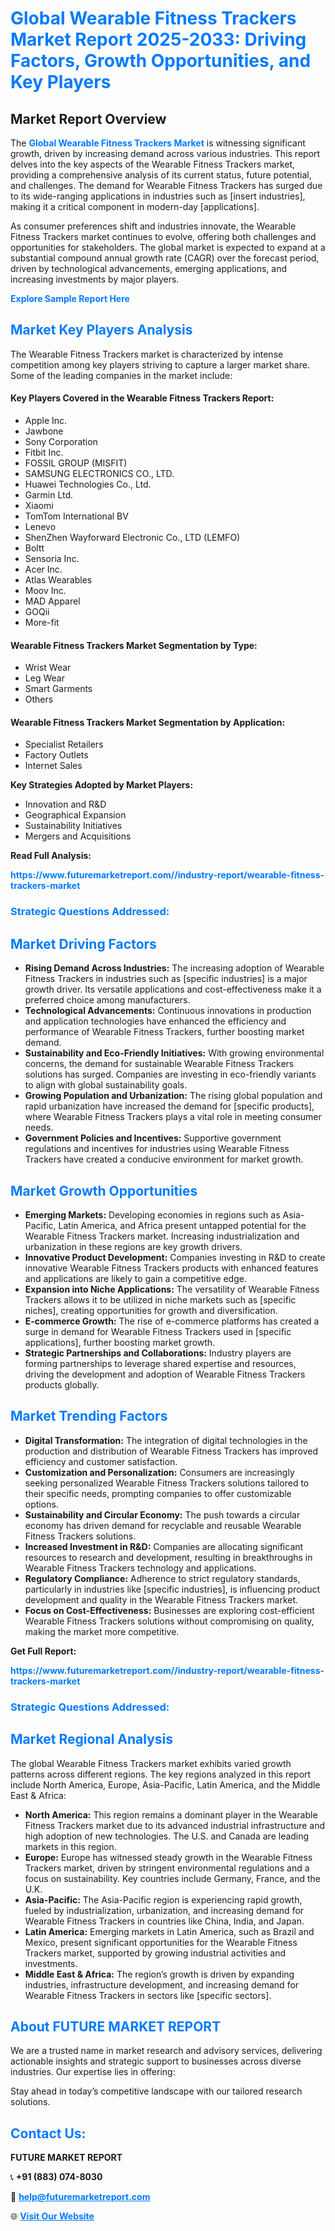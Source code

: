 <h1 style="color: #007BFF;">Global Wearable Fitness Trackers Market Report 2025-2033: Driving Factors, Growth Opportunities, and Key Players</h1>

<section id="overview">
<h2>Market Report Overview</h2>
<p>The <a href="https://www.futuremarketreport.com//industry-report/wearable-fitness-trackers-market" style="color: #007BFF; text-decoration: none;"><strong>Global Wearable Fitness Trackers Market</strong></a> is witnessing significant growth, driven by increasing demand across various industries. This report delves into the key aspects of the Wearable Fitness Trackers market, providing a comprehensive analysis of its current status, future potential, and challenges. The demand for Wearable Fitness Trackers has surged due to its wide-ranging applications in industries such as [insert industries], making it a critical component in modern-day [applications].</p>
<p>As consumer preferences shift and industries innovate, the Wearable Fitness Trackers market continues to evolve, offering both challenges and opportunities for stakeholders. The global market is expected to expand at a substantial compound annual growth rate (CAGR) over the forecast period, driven by technological advancements, emerging applications, and increasing investments by major players.</p>
</section>

<section id="overview">
<p><a href="https://www.futuremarketreport.com//request-sample/reportId=82391" style="color: #007BFF; text-decoration: none;"><strong>Explore Sample Report Here</strong></a></p>
</section>

<section id="key-players">
<h2 style="color: #007BFF;">Market Key Players Analysis</h2>
<p>The Wearable Fitness Trackers market is characterized by intense competition among key players striving to capture a larger market share. Some of the leading companies in the market include:</p>
<h4>Key Players Covered in the Wearable Fitness Trackers Report:</h4>
<ul><li>Apple Inc.</li><li>Jawbone</li><li>Sony Corporation</li><li>Fitbit Inc.</li><li>FOSSIL GROUP (MISFIT)</li><li>SAMSUNG ELECTRONICS CO., LTD.</li><li>Huawei Technologies Co., Ltd.</li><li>Garmin Ltd.</li><li>Xiaomi</li><li>TomTom International BV</li><li>Lenevo</li><li>ShenZhen Wayforward Electronic Co., LTD (LEMFO)</li><li>Boltt</li><li>Sensoria Inc.</li><li>Acer Inc.</li><li>Atlas Wearables</li><li>Moov Inc.</li><li>MAD Apparel</li><li>GOQii</li><li>More-fit</li></ul>
<h4>Wearable Fitness Trackers Market Segmentation by Type:</h4>
<ul><li>Wrist Wear</li><li>Leg Wear</li><li>Smart Garments</li><li>Others</li></ul>

<h4>Wearable Fitness Trackers Market Segmentation by Application:</h4>
<ul><li>Specialist Retailers</li><li>Factory Outlets</li><li>Internet Sales</li></ul>
<p><strong>Key Strategies Adopted by Market Players:</strong></p>
<ul>
<li>Innovation and R&D</li>
<li>Geographical Expansion</li>
<li>Sustainability Initiatives</li>
<li>Mergers and Acquisitions</li>
</ul>
</section>

<section>
<p><strong>Read Full Analysis: </strong></p><a href="https://www.futuremarketreport.com//industry-report/wearable-fitness-trackers-market" style="color: #007BFF; text-decoration: none;"><strong>https://www.futuremarketreport.com//industry-report/wearable-fitness-trackers-market</strong></a>
<h3 style="color: #007BFF;">Strategic Questions Addressed:</h3>
</section>

<section id="driving-factors">
<h2 style="color: #007BFF;">Market Driving Factors</h2>
<ul>
<li><strong>Rising Demand Across Industries:</strong> The increasing adoption of Wearable Fitness Trackers in industries such as [specific industries] is a major growth driver. Its versatile applications and cost-effectiveness make it a preferred choice among manufacturers.</li>
<li><strong>Technological Advancements:</strong> Continuous innovations in production and application technologies have enhanced the efficiency and performance of Wearable Fitness Trackers, further boosting market demand.</li>
<li><strong>Sustainability and Eco-Friendly Initiatives:</strong> With growing environmental concerns, the demand for sustainable Wearable Fitness Trackers solutions has surged. Companies are investing in eco-friendly variants to align with global sustainability goals.</li>
<li><strong>Growing Population and Urbanization:</strong> The rising global population and rapid urbanization have increased the demand for [specific products], where Wearable Fitness Trackers plays a vital role in meeting consumer needs.</li>
<li><strong>Government Policies and Incentives:</strong> Supportive government regulations and incentives for industries using Wearable Fitness Trackers have created a conducive environment for market growth.</li>
</ul>
</section>

<section id="growth-opportunities">
<h2 style="color: #007BFF;">Market Growth Opportunities</h2>
<ul>
<li><strong>Emerging Markets:</strong> Developing economies in regions such as Asia-Pacific, Latin America, and Africa present untapped potential for the Wearable Fitness Trackers market. Increasing industrialization and urbanization in these regions are key growth drivers.</li>
<li><strong>Innovative Product Development:</strong> Companies investing in R&D to create innovative Wearable Fitness Trackers products with enhanced features and applications are likely to gain a competitive edge.</li>
<li><strong>Expansion into Niche Applications:</strong> The versatility of Wearable Fitness Trackers allows it to be utilized in niche markets such as [specific niches], creating opportunities for growth and diversification.</li>
<li><strong>E-commerce Growth:</strong> The rise of e-commerce platforms has created a surge in demand for Wearable Fitness Trackers used in [specific applications], further boosting market growth.</li>
<li><strong>Strategic Partnerships and Collaborations:</strong> Industry players are forming partnerships to leverage shared expertise and resources, driving the development and adoption of Wearable Fitness Trackers products globally.</li>
</ul>
</section>

<section id="trending-factors">
<h2 style="color: #007BFF;">Market Trending Factors</h2>
<ul>
<li><strong>Digital Transformation:</strong> The integration of digital technologies in the production and distribution of Wearable Fitness Trackers has improved efficiency and customer satisfaction.</li>
<li><strong>Customization and Personalization:</strong> Consumers are increasingly seeking personalized Wearable Fitness Trackers solutions tailored to their specific needs, prompting companies to offer customizable options.</li>
<li><strong>Sustainability and Circular Economy:</strong> The push towards a circular economy has driven demand for recyclable and reusable Wearable Fitness Trackers solutions.</li>
<li><strong>Increased Investment in R&D:</strong> Companies are allocating significant resources to research and development, resulting in breakthroughs in Wearable Fitness Trackers technology and applications.</li>
<li><strong>Regulatory Compliance:</strong> Adherence to strict regulatory standards, particularly in industries like [specific industries], is influencing product development and quality in the Wearable Fitness Trackers market.</li>
<li><strong>Focus on Cost-Effectiveness:</strong> Businesses are exploring cost-efficient Wearable Fitness Trackers solutions without compromising on quality, making the market more competitive.</li>
</ul>
</section>

<section>
<p><strong>Get Full Report: </strong></p><a href="https://www.futuremarketreport.com//industry-report/wearable-fitness-trackers-market" style="color: #007BFF; text-decoration: none;"><strong>https://www.futuremarketreport.com//industry-report/wearable-fitness-trackers-market</strong></a>
<h3 style="color: #007BFF;">Strategic Questions Addressed:</h3>
</section>


<section id="regional-analysis">
<h2 style="color: #007BFF;">Market Regional Analysis</h2>
<p>The global Wearable Fitness Trackers market exhibits varied growth patterns across different regions. The key regions analyzed in this report include North America, Europe, Asia-Pacific, Latin America, and the Middle East & Africa:</p>
<ul>
<li><strong>North America:</strong> This region remains a dominant player in the Wearable Fitness Trackers market due to its advanced industrial infrastructure and high adoption of new technologies. The U.S. and Canada are leading markets in this region.</li>
<li><strong>Europe:</strong> Europe has witnessed steady growth in the Wearable Fitness Trackers market, driven by stringent environmental regulations and a focus on sustainability. Key countries include Germany, France, and the U.K.</li>
<li><strong>Asia-Pacific:</strong> The Asia-Pacific region is experiencing rapid growth, fueled by industrialization, urbanization, and increasing demand for Wearable Fitness Trackers in countries like China, India, and Japan.</li>
<li><strong>Latin America:</strong> Emerging markets in Latin America, such as Brazil and Mexico, present significant opportunities for the Wearable Fitness Trackers market, supported by growing industrial activities and investments.</li>
<li><strong>Middle East & Africa:</strong> The region’s growth is driven by expanding industries, infrastructure development, and increasing demand for Wearable Fitness Trackers in sectors like [specific sectors].</li>
</ul>
</section>

<footer>
<h2 style="color: #007BFF;">About FUTURE MARKET REPORT</h2>
<p>We are a trusted name in market research and advisory services, delivering actionable insights and strategic support to businesses across diverse industries. Our expertise lies in offering:</p>

<p>Stay ahead in today’s competitive landscape with our tailored research solutions.</p>

<h2 style="color: #007BFF;">Contact Us:</h2>
<p><strong>FUTURE MARKET REPORT</strong></p>
<p>📞 <strong>+91 (883) 074-8030</strong></p>
<p>📧 <strong><a href="mailto:help@futuremarketreport.com" style="color: #007BFF;">help@futuremarketreport.com</a></strong></p>
<p>🌐 <strong><a href="https://www.futuremarketreport.com/" style="color: #007BFF;">Visit Our Website</a></strong></p>
</footer>